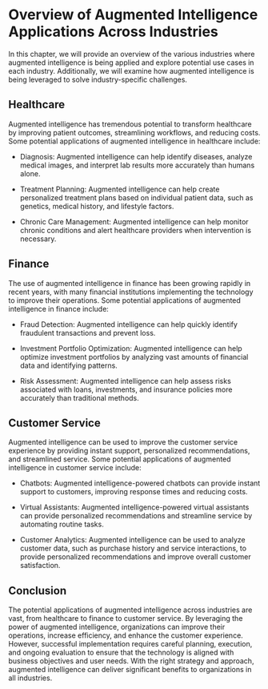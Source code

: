 Overview of Augmented Intelligence Applications Across Industries
=============================================================================================================================

In this chapter, we will provide an overview of the various industries where augmented intelligence is being applied and explore potential use cases in each industry. Additionally, we will examine how augmented intelligence is being leveraged to solve industry-specific challenges.

Healthcare
----------

Augmented intelligence has tremendous potential to transform healthcare by improving patient outcomes, streamlining workflows, and reducing costs. Some potential applications of augmented intelligence in healthcare include:

* Diagnosis: Augmented intelligence can help identify diseases, analyze medical images, and interpret lab results more accurately than humans alone.

* Treatment Planning: Augmented intelligence can help create personalized treatment plans based on individual patient data, such as genetics, medical history, and lifestyle factors.

* Chronic Care Management: Augmented intelligence can help monitor chronic conditions and alert healthcare providers when intervention is necessary.

Finance
-------

The use of augmented intelligence in finance has been growing rapidly in recent years, with many financial institutions implementing the technology to improve their operations. Some potential applications of augmented intelligence in finance include:

* Fraud Detection: Augmented intelligence can help quickly identify fraudulent transactions and prevent loss.

* Investment Portfolio Optimization: Augmented intelligence can help optimize investment portfolios by analyzing vast amounts of financial data and identifying patterns.

* Risk Assessment: Augmented intelligence can help assess risks associated with loans, investments, and insurance policies more accurately than traditional methods.

Customer Service
----------------

Augmented intelligence can be used to improve the customer service experience by providing instant support, personalized recommendations, and streamlined service. Some potential applications of augmented intelligence in customer service include:

* Chatbots: Augmented intelligence-powered chatbots can provide instant support to customers, improving response times and reducing costs.

* Virtual Assistants: Augmented intelligence-powered virtual assistants can provide personalized recommendations and streamline service by automating routine tasks.

* Customer Analytics: Augmented intelligence can be used to analyze customer data, such as purchase history and service interactions, to provide personalized recommendations and improve overall customer satisfaction.

Conclusion
----------

The potential applications of augmented intelligence across industries are vast, from healthcare to finance to customer service. By leveraging the power of augmented intelligence, organizations can improve their operations, increase efficiency, and enhance the customer experience. However, successful implementation requires careful planning, execution, and ongoing evaluation to ensure that the technology is aligned with business objectives and user needs. With the right strategy and approach, augmented intelligence can deliver significant benefits to organizations in all industries.
